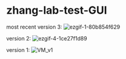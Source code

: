 # zhang-lab-test-GUI
most recent version 3:
![ezgif-1-80b854f629](https://github.com/rcsmyth/zhang-lab-test-GUI/assets/56563089/0d2e1acd-f33f-4d85-be69-63002260273f)

version 2:
![ezgif-4-1ce27f1d89](https://github.com/rcsmyth/zhang-lab-test-GUI/assets/56563089/0307fc72-a5a8-4ba8-872d-3d3b2fe16d3a)

version 1:
![VM_v1](https://github.com/rcsmyth/zhang-lab-test-GUI/assets/56563089/bcb396e7-c24f-494a-9d82-400465f1ae0e)
